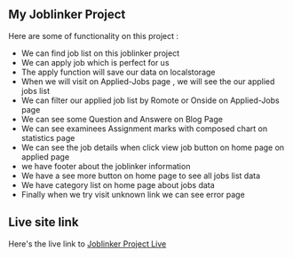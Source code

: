 ## My Joblinker Project 

Here are some of functionality on this project :
- We can find job list on this joblinker project
- We can apply job which is perfect for us
- The apply function will save our data on localstorage 
- When we will visit on Applied-Jobs page , we will see the our applied jobs list 
- We can filter our applied job list by Romote or Onside on Applied-Jobs page
- We can see some Question and Answere on Blog Page
- We can see examinees Assignment marks with composed chart on statistics page 
- We can see the job details when click view job button on home page on applied page 
- we have footer about the joblinker information 
- We have a see more button on home page  to see all jobs list data 
- We have category list on home page about jobs data
- Finally when we try visit unknown link we can see error page




## Live site link 
Here's the live link to [Joblinker Project Live ](https://splendorous-naiad-16e888.netlify.app/ "Visit to see Joblinker Website")


